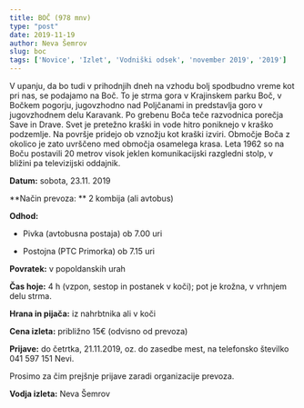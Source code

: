 ```yaml
---
title: BOČ (978 mnv)
type: "post"
date: 2019-11-19
author: Neva Šemrov
slug: boc
tags: ['Novice', 'Izlet', 'Vodniški odsek', 'november 2019', '2019']
---
```


V upanju, da bo tudi v prihodnjih dneh na vzhodu bolj spodbudno vreme kot pri nas, se podajamo na Boč. To je strma gora v Krajinskem parku Boč, v Bočkem pogorju, jugovzhodno nad Poljčanami in predstavlja goro v jugovzhodnem delu Karavank. Po grebenu Boča teče razvodnica porečja Save in Drave. Svet je pretežno kraški in vode hitro poniknejo v kraško podzemlje. Na površje pridejo ob vznožju kot kraški izviri. Območje Boča z okolico je zato uvrščeno med območja osamelega krasa. 
Leta 1962 so na Boču postavili 20 metrov visok jeklen komunikacijski razgledni stolp, v bližini pa televizijski oddajnik. 

<!--more-->

**Datum:** sobota, 23.11. 2019

**Način prevoza: ** 2 kombija (ali avtobus)

**Odhod:**

- Pivka (avtobusna postaja) ob 7.00 uri

- Postojna (PTC Primorka) ob 7.15 uri

**Povratek:** v popoldanskih urah

**Čas hoje:** 4 h (vzpon, sestop in postanek v koči); pot je krožna,  v vrhnjem delu  strma.

**Hrana in pijača:** iz nahrbtnika ali v koči

**Cena izleta:** približno 15€ (odvisno od prevoza)

**Prijave:** do četrtka, 21.11.2019, oz. do zasedbe mest, na telefonsko številko 041 597 151 Nevi.

Prosimo za čim prejšnje prijave zaradi organizacije prevoza.

**Vodja izleta:** Neva Šemrov
